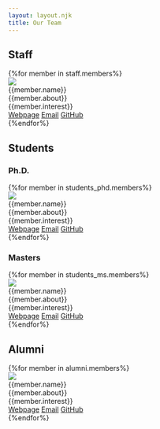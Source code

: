 ```yaml
---
layout: layout.njk
title: Our Team
---
```



## Staff
<div>
{%for member in staff.members%}
<div class="player">
<div class="player-image float-left">
<img src="/assets/images/team/{{member.photo}}" class="img-player">
</div>
<div class="player-content">
    <div class="player-header">
    <div class="player-title h5">{{member.name}}</div>
    </div>
    <div class="player-body">
        {{member.about}}
    </div>
        <div class="player-tags">
            <span class="chip">
                {{member.interest}}
            </span>
        </div>
    <div class="player-footer">
    <a href="{{member.website}}" class="btn btn-primary">Webpage</a>
    <a href="sendto:{{member.email}}" class="btn btn-link">Email</a>
    <a href="{{member.github}}" class="btn btn-link">GitHub</a>
    </div>
</div>
</div>
{%endfor%}
</div>

## Students
### Ph.D.
<div>
{%for member in students_phd.members%}
<div class="player">
    <div class="player-image">
        <img src="/assets/images/team/{{member.photo}}" class="img-player">
    </div>
    <div class="player-content">
        <div class="player-header">
            <div class="player-title h5">{{member.name}}</div>
        </div>
        <div class="player-body">
            {{member.about}}
        </div>
        <div class="player-tags">
            <span class="chip">
                {{member.interest}}
            </span>
        </div>
        <div class="player-footer">
            <a href="{{member.website}}" class="btn btn-primary">Webpage</a>
            <a href="sendto:{{member.email}}" class="btn btn-link">Email</a>
            <a href="{{member.github}}" class="btn btn-link">GitHub</a>
        </div>
    </div>
</div>
{%endfor%}
</div>

### Masters
<div>
{%for member in students_ms.members%}
<div class="player">
<div class="player-image float-left">
<img src="/assets/images/team/{{member.photo}}" class="img-player">
</div>
<div class="player-content">
    <div class="player-header">
    <div class="player-title h5">{{member.name}}</div>
    </div>
    <div class="player-body">
        {{member.about}}
    </div>
    <div class="player-tags">
            <span class="chip">
                {{member.interest}}
            </span>
        </div>
    <div class="player-footer">
    <a href="{{member.website}}" class="btn btn-primary">Webpage</a>
    <a href="sendto:{{member.email}}" class="btn btn-link">Email</a>
    <a href="{{member.github}}" class="btn btn-link">GitHub</a>
    </div>
</div>
</div>
{%endfor%}
</div>

## Alumni
<div>
{%for member in alumni.members%}
<div class="player">
<div class="player-image float-left">
<img src="/assets/images/team/{{member.photo}}" class="img-player">
</div>
<div class="player-content">
    <div class="player-header">
    <div class="player-title h5">{{member.name}}</div>
    </div>
    <div class="player-body">
        {{member.about}}
    </div>
    <div class="player-tags">
        <span class="chip">
            {{member.interest}}
        </span>
    </div>
    <div class="player-footer">
    <a href="{{member.website}}" class="btn btn-primary">Webpage</a>
    <a href="sendto:{{member.email}}" class="btn btn-link">Email</a>
    <a href="{{member.github}}" class="btn btn-link">GitHub</a>
    </div>
</div>
</div>
{%endfor%}
</div>


